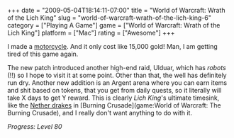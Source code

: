 +++
date = "2009-05-04T18:14:11-07:00"
title = "World of Warcraft: Wrath of the Lich King"
slug = "world-of-warcraft-wrath-of-the-lich-king-6"
category = ["Playing A Game"]
game = ["World of Warcraft: Wrath of the Lich King"]
platform = ["Mac"]
rating = ["Awesome"]
+++

I made a <a href="http://www.wowhead.com/?item=41508">motorcycle</a>.  And it only cost like 15,000 gold!  Man, I am getting tired of this game again.

The new patch introduced another high-end raid, Ulduar, which has <i>robots</i> (!!) so I hope to visit it at some point.  Other than that, the well has definitely run dry.  Another new addition is an Argent arena where you can earn items and shit based on tokens, that you get from daily quests, so it literally will take X days to get Y reward.  This is clearly <i>Lich King</i>'s ultimate timesink, like the <a href="http://www.wowwiki.com/Netherwing_dragonflight">Nether drakes</a> in [Burning Crusade](game:World of Warcraft: The Burning Crusade), and I really don't want anything to do with it.

<i>Progress: Level 80</i>